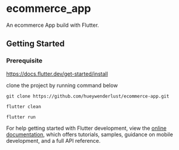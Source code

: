 # ecommerce_app

An ecommerce App build with Flutter.

## Getting Started

### Prerequisite 
https://docs.flutter.dev/get-started/install

clone the project by running command below

```git clone https://github.com/hueywenderlust/ecommerce-app.git``` 

```flutter clean ``` 

```flutter run ```




For help getting started with Flutter development, view the
[online documentation](https://docs.flutter.dev/), which offers tutorials,
samples, guidance on mobile development, and a full API reference.
